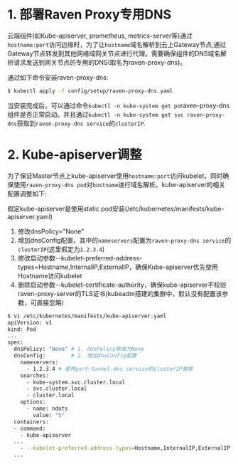 # 1. 部署Raven Proxy专用DNS

云端组件(如Kube-apiserver, prometheus, metrics-server等)通过`hostname:port`访问边缘时，为了让`hostname`域名解析到云上Gateway节点,通过Gateway节点转发到其他网络域网关节点进行代理。需要确保组件的DNS域名解析请求发送到网关节点的专用的DNS(取名为raven-proxy-dns)。

通过如下命令安装raven-proxy-dns:
```bash
$ kubectl apply -f config/setup/raven-proxy-dns.yaml
```

当安装完成后，可以通过命令`kubectl -n kube-system get po`raven-proxy-dns组件是否正常启动。并且通过`kubectl -n kube-system get svc raven-proxy-dns`获取到`raven-proxy-dns service`的`clusterIP`.


# 2. Kube-apiserver调整

为了保证Master节点上kube-apiserver使用`hostname:port`访问kubelet，同时确保使用`raven-proxy-dns pod`对`hostname`进行域名解析。kube-apiserver的相关配置调整如下:

假定kube-apiserver是使用static pod安装(/etc/kubernetes/manifests/kube-apiserver.yaml)
1. 修改dnsPolicy="None"
2. 增加dnsConfig配置，其中的`nameservers`配置为`raven-proxy-dns service`的`clusterIP`(这里假定为`1.2.3.4`)
3. 修改启动参数--kubelet-preferred-address-types=Hostname,InternalIP,ExternalIP，确保Kube-apiserver优先使用Hostname访问kubelet
4. 删除启动参数--kubelet-certificate-authority，确保kube-apiserver不校验raven-proxy-server的TLS证书(kubeadm搭建的集群中，默认没有配置该参数，可直接忽略)

```bash
$ vi /etc/kubernetes/manifests/kube-apiserver.yaml
apiVersion: v1
kind: Pod
...
spec:
  dnsPolicy: "None" # 1. dnsPolicy修改为None
  dnsConfig:        # 2. 增加dnsConfig配置
    nameservers:
      - 1.2.3.4 # 使用yurt-tunnel-dns service的clusterIP替换
    searches:
      - kube-system.svc.cluster.local
      - svc.cluster.local
      - cluster.local
    options:
      - name: ndots
        value: "5"
  containers:
  - command:
    - kube-apiserver
  ...
    - --kubelet-preferred-address-types=Hostname,InternalIP,ExternalIP # 3. 把Hostname放在第一位
  ...
```